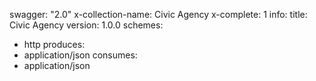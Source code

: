 swagger: "2.0"
x-collection-name: Civic Agency
x-complete: 1
info:
  title: Civic Agency
  version: 1.0.0
schemes:
- http
produces:
- application/json
consumes:
- application/json